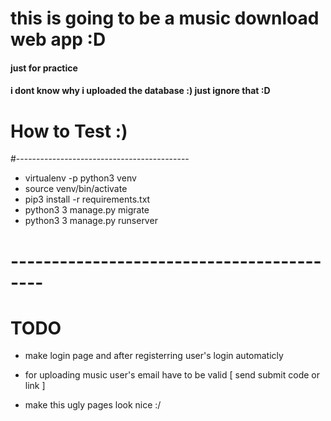 # this is going to be a music download web app :D
#### just for practice 

#### i dont know why i uploaded the database :) just ignore that :D

# How to Test :)
#-------------------------------------------
- virtualenv -p python3 venv
- source venv/bin/activate
- pip3 install -r requirements.txt
- python3 3 manage.py migrate
- python3 3 manage.py runserver 
# ------------------------------------------


# TODO

- make login page and after registerring user's login automaticly 

- for uploading music user's email have to be valid [ send submit code or link ]

- make this ugly pages look nice :/


